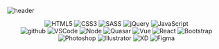 ![header](https://capsule-render.vercel.app/api?type=waving&height=240&color=ffe344&text=Chorong&fontColor=ffffff&fontSize=80&fontAlign=24&fontAlignY=40.2&descAlign=0)

<div align="center">
  <img alt="HTML5" src="https://img.shields.io/badge/HTML5-E34F26?style=for-the-badge&logo=HTML5&logoColor=white">
  <img alt="CSS3" src="https://img.shields.io/badge/CSS3-1572B6?style=for-the-badge&logo=CSS3&logoColor=white">
  <img alt="SASS" src ="https://img.shields.io/badge/SASS-CC6699.svg?&style=for-the-badge&logo=SASS&logoColor=white"/>
  <img alt="jQuery" src ="https://img.shields.io/badge/jQuery-0769AD.svg?&style=for-the-badge&logo=jQuery&logoColor=white"/>
  <img alt="JavaScript" src="https://img.shields.io/badge/JavaScript-F7DF1E?style=for-the-badge&logo=JavaScript&logoColor=white">
</div>
<div align="center">
  <img alt="github" src="https://img.shields.io/badge/github-181717?style=for-the-badge&logo=github&logoColor=white">
  <img alt="VSCode" src="https://img.shields.io/badge/VSCode-007ACC?style=for-the-badge&logo=VisualStudioCode&logoColor=white">
  <img alt="Node" src ="https://img.shields.io/badge/Node-339933.svg?&style=for-the-badge&logo=Node.js&logoColor=white"/>
  <img alt="Quasar" src ="https://img.shields.io/badge/Quasar-050A14.svg?&style=for-the-badge&logo=Quasar&logoColor=white"/>
  <img alt="Vue" src ="https://img.shields.io/badge/Vue-4FC08D.svg?&style=for-the-badge&logo=Vue.js&logoColor=white"/>
  <img alt="React" src ="https://img.shields.io/badge/React-61DAFB.svg?&style=for-the-badge&logo=React&logoColor=white"/>
  <img alt="Bootstrap" src ="https://img.shields.io/badge/Bootstrap-7952B3.svg?&style=for-the-badge&logo=Bootstrap&logoColor=white"/>  
</div>
<div align="center">
  <img alt="Photoshop" src ="https://img.shields.io/badge/Photoshop-31A8FF.svg?&style=for-the-badge&logo=adobePhotoshop&logoColor=white"/>
  <img alt="Illustrator" src ="https://img.shields.io/badge/Illustrator-FF9A00.svg?&style=for-the-badge&logo=adobeIllustrator&logoColor=white"/>
  <img alt="XD" src ="https://img.shields.io/badge/XD-FF61F6.svg?&style=for-the-badge&logo=adobeXD&logoColor=white"/>
  <img alt="Figma" src ="https://img.shields.io/badge/Figma-F24E1E.svg?&style=for-the-badge&logo=Figma&logoColor=white"/>
</div>
